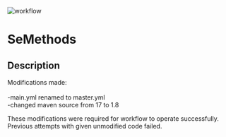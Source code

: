 ![workflow](https://github.com/40545647/sem/actions/workflows/master.yml/badge.svg)

# SeMethods

## Description

Modifications made: <br/> <br/>
-main.yml renamed to master.yml <br/>
-changed maven source from 17 to 1.8 <br/>

These modifications were required for workflow to operate successfully. <br/>
Previous attempts with given unmodified code failed.